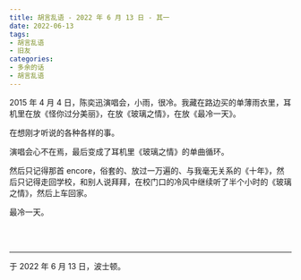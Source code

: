 ```yaml
---
title: 胡言乱语 - 2022 年 6 月 13 日 - 其一
date: 2022-06-13
tags:
- 胡言乱语
- 旧友
categories:
- 多余的话
- 胡言乱语
---
```


2015 年 4 月 4 日，陈奕迅演唱会，小雨，很冷。我藏在路边买的单薄雨衣里，耳机里在放《怪你过分美丽》，在放《玻璃之情》，在放《最冷一天》。

在想刚才听说的各种各样的事。

演唱会心不在焉，最后变成了耳机里《玻璃之情》的单曲循环。

然后只记得那首 encore，俗套的、放过一万遍的、与我毫无关系的《十年》，然后只记得走回学校，和别人说拜拜，在校门口的冷风中继续听了半个小时的《玻璃之情》，然后上车回家。

最冷一天。

<br>

<br>

------

于 2022 年 6 月 13 日，波士顿。
